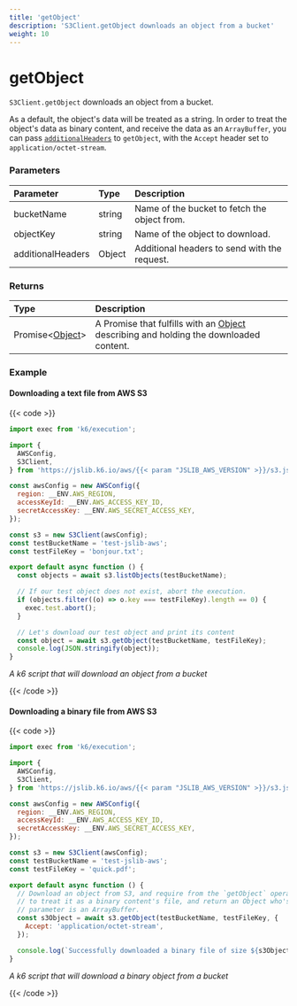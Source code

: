 ```yaml
---
title: 'getObject'
description: 'S3Client.getObject downloads an object from a bucket'
weight: 10
---
```


# getObject

`S3Client.getObject` downloads an object from a bucket.

As a default, the object's data will be treated as a string. In order to treat the object's data as binary content, and
receive the data as an `ArrayBuffer`, you can pass [`additionalHeaders`](#parameters) to `getObject`, with the `Accept` header set to
`application/octet-stream`.

### Parameters

| Parameter         | Type   | Description                                  |
| :---------------- | :----- | :------------------------------------------- |
| bucketName        | string | Name of the bucket to fetch the object from. |
| objectKey         | string | Name of the object to download.              |
| additionalHeaders | Object | Additional headers to send with the request. |

### Returns

| Type                                                                                                 | Description                                                                                                                                                                |
| :--------------------------------------------------------------------------------------------------- | :------------------------------------------------------------------------------------------------------------------------------------------------------------------------- |
| Promise<[Object](https://grafana.com/docs/k6/<K6_VERSION>/javascript-api/jslib/aws/s3client/object)> | A Promise that fulfills with an [Object](https://grafana.com/docs/k6/<K6_VERSION>/javascript-api/jslib/aws/s3client/object) describing and holding the downloaded content. |

### Example

#### Downloading a text file from AWS S3

{{< code >}}

```javascript
import exec from 'k6/execution';

import {
  AWSConfig,
  S3Client,
} from 'https://jslib.k6.io/aws/{{< param "JSLIB_AWS_VERSION" >}}/s3.js';

const awsConfig = new AWSConfig({
  region: __ENV.AWS_REGION,
  accessKeyId: __ENV.AWS_ACCESS_KEY_ID,
  secretAccessKey: __ENV.AWS_SECRET_ACCESS_KEY,
});

const s3 = new S3Client(awsConfig);
const testBucketName = 'test-jslib-aws';
const testFileKey = 'bonjour.txt';

export default async function () {
  const objects = await s3.listObjects(testBucketName);

  // If our test object does not exist, abort the execution.
  if (objects.filter((o) => o.key === testFileKey).length == 0) {
    exec.test.abort();
  }

  // Let's download our test object and print its content
  const object = await s3.getObject(testBucketName, testFileKey);
  console.log(JSON.stringify(object));
}
```

_A k6 script that will download an object from a bucket_

{{< /code >}}

#### Downloading a binary file from AWS S3

{{< code >}}

```javascript
import exec from 'k6/execution';

import {
  AWSConfig,
  S3Client,
} from 'https://jslib.k6.io/aws/{{< param "JSLIB_AWS_VERSION" >}}/s3.js';

const awsConfig = new AWSConfig({
  region: __ENV.AWS_REGION,
  accessKeyId: __ENV.AWS_ACCESS_KEY_ID,
  secretAccessKey: __ENV.AWS_SECRET_ACCESS_KEY,
});

const s3 = new S3Client(awsConfig);
const testBucketName = 'test-jslib-aws';
const testFileKey = 'quick.pdf';

export default async function () {
  // Download an object from S3, and require from the `getObject` operation
  // to treat it as a binary content's file, and return an Object who's data
  // parameter is an ArrayBuffer.
  const s3Object = await s3.getObject(testBucketName, testFileKey, {
    Accept: 'application/octet-stream',
  });

  console.log(`Successfully downloaded a binary file of size ${s3Object.data.byteLength} bytes`);
}
```

_A k6 script that will download a binary object from a bucket_

{{< /code >}}
